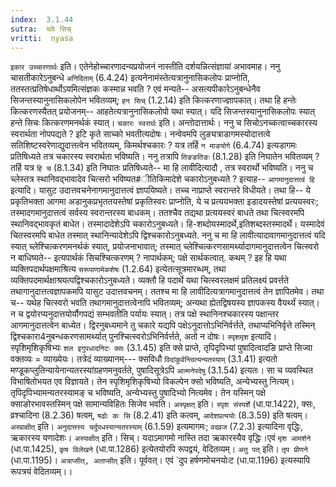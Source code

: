 ```yaml
---
index:  3.1.44
sutra:  च्लेः सिच्
vritti:  nyasa
---
```


`इकार उच्चारणार्थः` इति। एतेनेहोच्चारणादन्यप्रयोजनं नास्तीति दर्शयन्नित्संज्ञायां अभावमाह। ननु चासतीकारेऽनुबन्धे `अनिदिताम्` (6.4.24) इत्यनेनामंस्तेत्यत्रानुनासिकलोपः प्राप्नोति, ततस्तत्प्रतिषेधार्थोऽयमित्संज्ञकः कस्मान्न भवति ? एवं मन्यते-- असत्यपीकारेऽनुबन्धेनैव सिजन्तस्यानुनासिकलोपेन भवितव्यम्; `हन सिच्` (1.2.14) इति कित्करणाज्ज्ञापकात्। तथा हि हन्तेः कित्करणस्यैतत् प्रयोजनम्-- आहतेत्यत्रानुनासिकलोपो यथा स्यात्। यदि सिजन्तस्यानुनासिकलोपः स्यात् हन्ते सिचः कित्करणमनर्थकं स्यात्। `चकारः स्वरार्थः` इति। अन्तोदात्तार्थः। ननु च सिचोऽनच्कत्वाच्चकारस्य स्वरार्थता नोपपद्यते ? इटि कृते साच्को भवतीत्यदोषः। नन्वेवमपि लुङ्यत्राडागमस्योदात्तत्वे सतिशिष्टस्वरेणाद्युदात्तत्वेन भवितव्यम्, किमर्थश्चकारः ? यत्र तर्हि `न माङयोगे` (6.4.74) इत्यडागमः प्रतिषिध्यते तत्र चकारस्य स्वरार्थता भविष्यति। ननु तत्रापि `तिङङतिङः` (8.1.28) इति निघातेन भवितव्यम् ? तर्हि यत्र `हि च` (8.1.34) इति निघातः प्रतिषिध्यते-- मा हि लावीदित्यादौ , तत्र स्वरार्थो भविष्यति। ननु च च्लेस्तत्र स्थानिवद्भावादेव चित्सरो भविष्यत#ीतिकिमादेशे चकारोऽनुबध्यते ? इत्याह-- `आगमानुदात्तत्वं हि` इत्यादि। यासुट उदात्तवचनेनागमानुदात्तत्वं ज्ञापयिष्यते। तच्च नाप्राप्ते स्वरान्तरे विधीयते। तथा हि-- ये प्रकृतिभक्ता आगमा अडानुकप्रभृततयस्तेषां प्रकृतिस्वरः प्राप्नोति, ये च प्रत्ययभक्ता इडादयस्तेषां प्रत्ययस्वरः; तस्मादगमानुदात्तत्वं सर्वस्य स्वरान्तरस्य बाधकम्। ततश्चैव तद्यथा प्रत्ययस्वरं बाधते तथा चित्स्वरमपि स्थानिवद्भावकृतं बाधेत। तस्मादादेशेऽपि चकारोऽनुबध्यते। हि-शब्दोयस्मादर्थे,इतिशब्दस्तस्मादर्थे। यस्मादेवं चितस्वरमपि बाधेत तस्मात् स्थानिन्यादेशेऽपि द्विश्चकारोऽनुबध्यते. ननु च मा हि लावीत्यादावागमानुदात्तत्वं यदि स्यात् च्लेश्चित्करणमनर्थकं स्यात्, प्रयोजनाभावात्; तस्मात् च्लेश्चित्करणसामर्थ्यादागमानुदात्तत्वेन चित्स्वरो न बाधिष्यते-- इत्यपार्थकं सिचश्चित्करणम् ? नापार्थकम्; पक्षे सार्थकत्वात्. कथम् ? इह हि यथा व्यक्तिपदार्थपक्षमाश्रित्य `सरूपाणामेकशेषः` (1.2.64) इत्येतत्सूत्रमारब्धम्, तथा व्यक्तिपदमार्थक्षाश्रयत्पद्विश्चकारोऽनुबध्यते। व्यक्तौ हि पदार्थे यथा चित्स्वरलक्षमं प्रतिलक्ष्यं प्रवर्त्तते तथागानुदात्तत्वज्ञापकमपि यासुट उदात्तवचनम्। ततश्च मा हि लावीदित्यत्रागमानुदात्तत्वं तेन ज्ञापितमेव। तथा च-- यथेह चित्स्वरो भवति तथागमानुदात्तत्वेनापि भवितव्यम्; अन्यथा ह्येतद्विषयस्य ज्ञापकस्य वैयर्थ्यं स्यात्। न च द्वयोरप्यनुदात्तयोर्यौगपद्यं सम्भवतीति पर्यायः स्यात्। तत्र पक्षे स्थानिनश्चकारस्य पक्षान्तर आगमानुदात्तत्वेन बाध्येत। द्विरनुबध्यमाने तु चकारे यद्यपि पक्षेऽनुदात्तोऽभिनिर्वर्त्तते, तथाप्यभिनिर्वृत्ते तस्मिन् द्विश्चकारा4नुबन्धकरणसामर्थ्यात् पुनश्चित्स्वरोऽभिनिर्वर्त्तते, अतो न दोषः।
`स्पृशमृश` इत्यादि। स्पृशिमृशिकृषिभ्यः `शल इगुपधादनिटः क्सः` (3.1.45) इति क्से प्राप्ते, तृपिदृपिभ्यां पुषादित्वादङि प्राप्ते सिज्वा वक्तव्यः = व्याख्येयः। तत्रेदं व्याख्यानम्--- क्सविधौ `विदांकुर्वन्त्वित्यन्यतस्याम्` (3.1.41) इत्यतो मण्डूकप्लुतिन्यायेनान्यतरस्यांग्रहणमनुवर्तते, पुषादिसूत्रेऽपि `आत्मनेपदेषु` (3.1.54) इत्यतः। सा च व्यवस्थित विभाषितोभयत एव विज्ञायते। तेन स्पृशिमृशिकृषिभ्यो विकल्पेन क्सो भविष्यति, अन्येभ्यस्तु नित्यम्। तृपिदृपिभ्यामन्यतरस्यामङ् च भविष्यति, अन्येभ्यस्तु पुषादिभ्यो नित्यमेव। तेन यस्मिन् पक्षे क्साङोरभावस्तस्मिन् पक्षे सामान्यविहितः सिजेव भवति। `अस्पृक्षत्` इति। `स्पृश संस्पर्शे` (धा.पा.1422), क्सः, व्रश्चादिना (8.2.36) षत्वम्, `षढोः कः सि` (8.2.41) इति कत्वम्, `आदेशप्रत्ययोः` (8.3.59) इति षत्वम्। `अस्प्राक्षीत्` इति। `अनुदात्तस्य चर्दुपधस्यान्यतरस्याम्` (6.1.59) इत्यमागमः; `वदव्रज` (7.2.3) इत्यादिना वृद्धिः, ऋकारस्य यणादेशः। `अस्पाक्षीत्` इति। सिच्। यदाऽमागमो नास्ति तदा ऋकारस्यैव वृद्धिः।एवं `मृश आमर्शने` (धा.पा.1425), `कृष विलेखने` (धा.पा.1286) इत्येतयोरपि रूपद्वयं, वेदितव्यम्। `अतु पत्` इति। `तृप प्रीणने` (धा.पा.1195)। `अत्राप्सीत्, अताप्सीत्` इति। पूर्ववत्। एवं `दुप हर्षणमोचनयोःट (धा.पा.1196) इत्यस्यापि रूपत्रयं वेदितव्यम्।।

